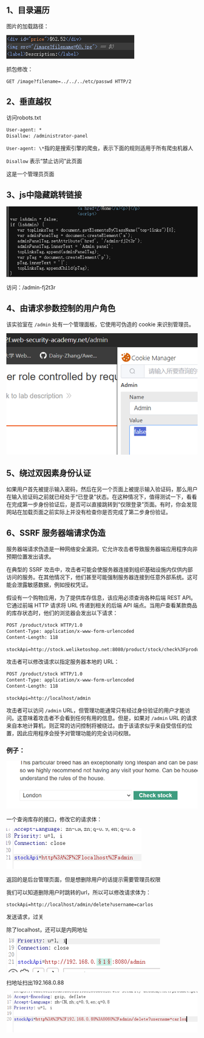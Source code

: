 ## 1、目录遍历

图片的加载路径：

![image-20250818193441366](assets/image-20250818193441366.png)

抓包修改：

```
GET /image?filename=../../../etc/passwd HTTP/2
```

## 2、垂直越权

访问robots.txt

```
User-agent: *
Disallow: /administrator-panel
```

`User-agent: \*`指的是搜索引擎的爬虫，表示下面的规则适用于所有爬虫机器人

`Disallow` 表示“禁止访问”此页面

这是一个管理员页面

## 3、js中隐藏跳转链接

![image-20250818194325170](assets/image-20250818194325170.png)

访问：/admin-fj2t3r

## 4、由请求参数控制的用户角色

该实验室在 `/admin` 处有一个管理面板，它使用可伪造的 cookie 来识别管理员。

![image-20250818194743001](assets/image-20250818194743001.png)

## 5、绕过双因素身份认证

如果用户首先被提示输入密码，然后在另一个页面上被提示输入验证码，那么用户在输入验证码之前就已经处于“已登录”状态。在这种情况下，值得测试一下，看看在完成第一步身份验证后，是否可以直接跳转到“仅限登录”页面。有时，你会发现网站在加载页面之前实际上并没有检查你是否完成了第二步身份验证。

## 6、SSRF 服务器端请求伪造

服务器端请求伪造是一种网络安全漏洞，它允许攻击者导致服务器端应用程序向非预期位置发出请求。

在典型的 SSRF 攻击中，攻击者可能会使服务器连接到组织基础设施内仅供内部访问的服务。在其他情况下，他们甚至可能强制服务器连接到任意外部系统。这可能会泄露敏感数据，例如授权凭证。

假设有一个购物应用，为了提供库存信息，该应用必须查询各种后端 REST API。它通过前端 HTTP 请求将 URL 传递到相关的后端 API 端点。当用户查看某款商品的库存状态时，他们的浏览器会发出以下请求：

```
POST /product/stock HTTP/1.0
Content-Type: application/x-www-form-urlencoded
Content-Length: 118

stockApi=http://stock.weliketoshop.net:8080/product/stock/check%3FproductId%3D6%26storeId%3D1
```

攻击者可以修改请求以指定服务器本地的 URL：

```
POST /product/stock HTTP/1.0
Content-Type: application/x-www-form-urlencoded
Content-Length: 118

stockApi=http://localhost/admin
```

攻击者可以访问 `/admin` URL，但管理功能通常只有经过身份验证的用户才能访问。这意味着攻击者不会看到任何有用的信息。但是，如果对 `/admin` URL 的请求来自本地计算机，则正常的访问控制将被绕过。由于该请求似乎来自受信任的位置，因此应用程序会授予对管理功能的完全访问权限。

### 例子：

![image-20250818220110063](assets/image-20250818220110063.png)

一个查询库存的接口，修改它的请求体：

![image-20250818220143709](assets/image-20250818220143709.png)

返回的是后台管理页面，但是想删除用户的话提示需要管理员权限

我们可以知道删除用户时跳转的url，所以可以修改请求体为：

```
stockApi=http://localhost/admin/delete?username=carlos
```

发送请求，过关

除了localhost，还可以是内网地址

![image-20250818222048228](assets/image-20250818222048228.png)

扫地址扫出192.168.0.88

![image-20250818222353661](assets/image-20250818222353661.png)